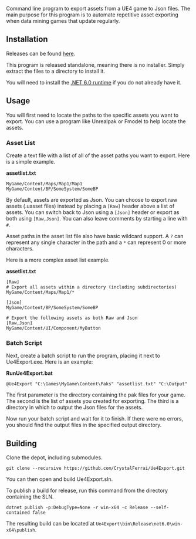 Command line program to export assets from a UE4 game to Json files. The main purpose for this program is to automate repetitive asset exporting when data mining games that update regularly.

## Installation

Releases can be found [here](https://github.com/CrystalFerrai/Ue4Export/releases).

This program is released standalone, meaning there is no installer. Simply extract the files to a directory to install it.

You will need to install the [.NET 6.0 runtime](https://dotnet.microsoft.com/en-us/download/dotnet/6.0) if you do not already have it.

## Usage

You will first need to locate the paths to the specific assets you want to export. You can use a program like Unrealpak or Fmodel to help locate the assets.

### Asset List

Create a text file with a list of all of the asset paths you want to export. Here is a simple example.

**assetlist.txt**
```
MyGame/Content/Maps/Map1/Map1
MyGame/Content/BP/SomeSystem/SomeBP
```

By default, assets are exported as Json. You can choose to export raw assets (.uasset files) instead by placing a `[Raw]` header above a list of assets. You can switch back to Json using a `[Json]` header or export as both using `[Raw,Json]`. You can also leave comments by starting a line with `#`.

Asset paths in the asset list file also have basic wildcard support. A `?` can represent any single character in the path and a `*` can represent 0 or more characters.

Here is a more complex asset list example.

**assetlist.txt**
```
[Raw]
# Export all assets within a directory (including subdirectories)
MyGame/Content/Maps/Map1/*

[Json]
MyGame/Content/BP/SomeSystem/SomeBP

# Export the following assets as both Raw and Json
[Raw,Json]
MyGame/Content/UI/Component/MyButton
```

### Batch Script

Next, create a batch script to run the program, placing it next to Ue4Export.exe. Here is an example:

**RunUe4Export.bat**
```
@Ue4Export "C:\Games\MyGame\Content\Paks" "assetlist.txt" "C:\Output"
```

The first parameter is the directory containing the pak files for your game. The second is the list of assets you created for exporting. The third is a directory in which to output the Json files for the assets.

Now run your batch script and wait for it to finish. If there were no errors, you should find the output files in the specified output directory.

## Building
Clone the depot, including submodules.
```
git clone --recursive https://github.com/CrystalFerrai/Ue4Export.git
```

You can then open and build Ue4Export.sln.

To publish a build for release, run this command from the directory containing the SLN.
```
dotnet publish -p:DebugType=None -r win-x64 -c Release --self-contained false
```

The resulting build can be located at `Ue4Export\bin\Release\net6.0\win-x64\publish`.